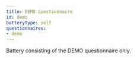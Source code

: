 ```yaml
---
title: DEMO questionnaire
id: demo
batteryType: self
questionnaires:
- demo
---
```

Battery consisting of the DEMO questionnaire only.